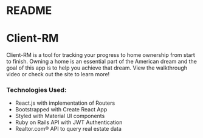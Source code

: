 # README

# Client-RM 

Client-RM is a tool for tracking your progress to home ownership from start to finish.  Owning a home is an essential part of the American dream and the goal of this app is to help you achieve that dream. View the walkthrough video or check out the site to learn more!

### Technologies Used: 

- React.js with implementation of Routers
- Bootstrapped with Create React App
- Styled with Material UI components
- Ruby on Rails API with JWT Authentication
- Realtor.com® API to query real estate data
